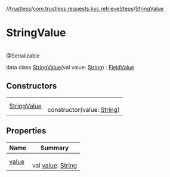 //[trustless](../../../index.md)/[com.trustless.requests.kyc.retrieveSteps](../index.md)/[StringValue](index.md)

# StringValue

\
@Serializable

data class [StringValue](index.md)(val value: [String](https://kotlinlang.org/api/latest/jvm/stdlib/kotlin/-string/index.html)) : [FieldValue](../-field-value/index.md)

## Constructors

| | |
|---|---|
| [StringValue](-string-value.md) | <br>constructor(value: [String](https://kotlinlang.org/api/latest/jvm/stdlib/kotlin/-string/index.html)) |

## Properties

| Name | Summary |
|---|---|
| [value](value.md) | <br>val [value](value.md): [String](https://kotlinlang.org/api/latest/jvm/stdlib/kotlin/-string/index.html) |

